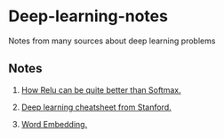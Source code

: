 # Deep-learning-notes

Notes from many sources about deep learning problems

## Notes

1. [How Relu can be quite better than Softmax.](https://github.com/Kulbear/deep-learning-nano-foundation/wiki/ReLU-and-Softmax-Activation-Functions)

2. [Deep learning cheatsheet from Stanford.](https://stanford.edu/~shervine/teaching/cs-229/cheatsheet-machine-learning-tips-and-tricks.html)

3. [Word Embedding.](https://adoni.github.io/2017/11/08/word2vec-pytorch/)
